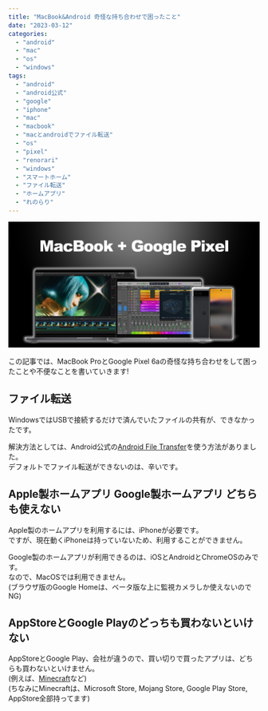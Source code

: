 ```yaml
---
title: "MacBook&Android 奇怪な持ち合わせで困ったこと"
date: "2023-03-12"
categories: 
  - "android"
  - "mac"
  - "os"
  - "windows"
tags: 
  - "android"
  - "android公式"
  - "google"
  - "iphone"
  - "mac"
  - "macbook"
  - "macとandroidでファイル転送"
  - "os"
  - "pixel"
  - "renorari"
  - "windows"
  - "スマートホーム"
  - "ファイル転送"
  - "ホームアプリ"
  - "れのらり"
---
```


![OGP](images/ogp.png)

この記事では、MacBook ProとGoogle Pixel 6aの奇怪な持ち合わせをして困ったことや不便なことを書いていきます!

## ファイル転送

WindowsではUSBで接続するだけで済んでいたファイルの共有が、できなかったです。

解決方法としては、Android公式の[Android File Transfer](https://www.android.com/filetransfer/)を使う方法がありました。  
デフォルトでファイル転送ができないのは、辛いです。

## Apple製ホームアプリ Google製ホームアプリ どちらも使えない

Apple製のホームアプリを利用するには、iPhoneが必要です。  
ですが、現在動くiPhoneは持っていないため、利用することができません。

Google製のホームアプリが利用できるのは、iOSとAndroidとChromeOSのみです。  
なので、MacOSでは利用できません。  
(ブラウザ版のGoogle Homeは、ベータ版な上に監視カメラしか使えないのでNG)

## AppStoreとGoogle Playのどっちも買わないといけない

AppStoreとGoogle Play、会社が違うので、買い切りで買ったアプリは、どちらも買わないといけません。  
(例えば、[Minecraft](https://www.minecraft.net/ja-jp/)など)  
(ちなみにMinecraftは、Microsoft Store, Mojang Store, Google Play Store, AppStore全部持ってます)